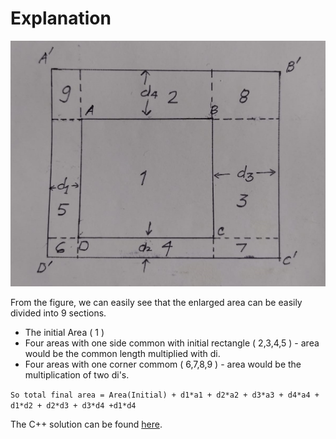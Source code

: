 # Explanation

![capture](Images/image.jpeg)



From the figure, we can easily see that the enlarged area can be easily divided into 9 sections.
- The initial Area ( 1 )
- Four areas with one side common with initial rectangle ( 2,3,4,5 ) - area would be the common length multiplied with di.
- Four areas with one corner commom ( 6,7,8,9 ) - area would be the multiplication of two di's.

`So total final area = Area(Initial) + d1*a1 + d2*a2 + d3*a3 + d4*a4 + d1*d2 + d2*d3 + d3*d4 +d1*d4 `

The C++ solution can be found [here](solve.cpp).

